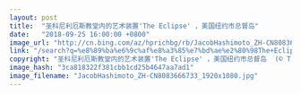 ```yaml
---
layout: post
title:  "圣科尼利厄斯教堂内的艺术装置'The Eclipse' ，美国纽约市总督岛"
date:   "2018-09-25 16:00:00 +0800"
image_url: "http://cn.bing.com/az/hprichbg/rb/JacobHashimoto_ZH-CN8083666733_1920x1080.jpg"
link: "/search?q=%e8%89%ba%e6%9c%af%e8%a3%85%e7%bd%ae%e2%80%98The+Eclipse%e2%80%99&form=hpcapt&mkt=zh-cn"
copyright: "圣科尼利厄斯教堂内的艺术装置'The Eclipse' ，美国纽约市总督岛  (© Timothy Schenck/Jacob Hashimoto Studio)"
image_hash: "3ca818322f381cbb1cd25b4647aa7ad1"
image_filename: "JacobHashimoto_ZH-CN8083666733_1920x1080.jpg"
---
```

